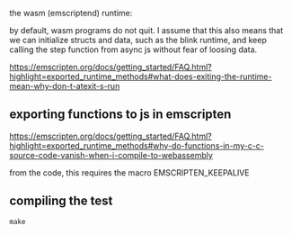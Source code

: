 
the wasm (emscriptend) runtime:

by default, wasm programs do not quit.
I assume that this also means that we can initialize
structs and data, such as the blink runtime,
and keep calling the step function from async js without fear of 
loosing data.

https://emscripten.org/docs/getting_started/FAQ.html?highlight=exported_runtime_methods#what-does-exiting-the-runtime-mean-why-don-t-atexit-s-run


## exporting functions to js in emscripten

https://emscripten.org/docs/getting_started/FAQ.html?highlight=exported_runtime_methods#why-do-functions-in-my-c-c-source-code-vanish-when-i-compile-to-webassembly

from the code, this requires the macro
EMSCRIPTEN_KEEPALIVE



## compiling the test

```
make
```

